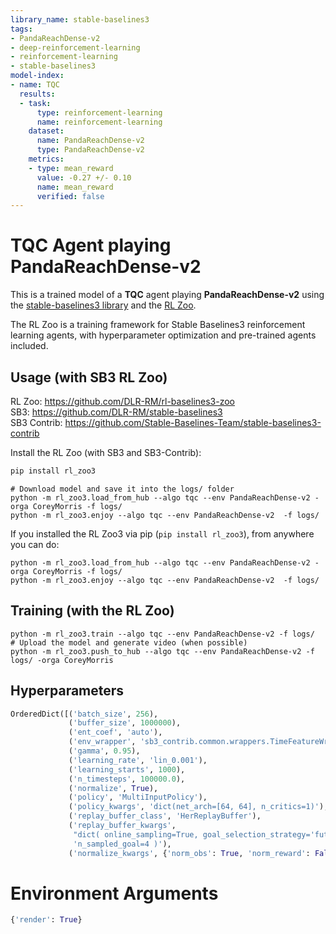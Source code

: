 ```yaml
---
library_name: stable-baselines3
tags:
- PandaReachDense-v2
- deep-reinforcement-learning
- reinforcement-learning
- stable-baselines3
model-index:
- name: TQC
  results:
  - task:
      type: reinforcement-learning
      name: reinforcement-learning
    dataset:
      name: PandaReachDense-v2
      type: PandaReachDense-v2
    metrics:
    - type: mean_reward
      value: -0.27 +/- 0.10
      name: mean_reward
      verified: false
---
```


# **TQC** Agent playing **PandaReachDense-v2**
This is a trained model of a **TQC** agent playing **PandaReachDense-v2**
using the [stable-baselines3 library](https://github.com/DLR-RM/stable-baselines3)
and the [RL Zoo](https://github.com/DLR-RM/rl-baselines3-zoo).

The RL Zoo is a training framework for Stable Baselines3
reinforcement learning agents,
with hyperparameter optimization and pre-trained agents included.

## Usage (with SB3 RL Zoo)

RL Zoo: https://github.com/DLR-RM/rl-baselines3-zoo<br/>
SB3: https://github.com/DLR-RM/stable-baselines3<br/>
SB3 Contrib: https://github.com/Stable-Baselines-Team/stable-baselines3-contrib

Install the RL Zoo (with SB3 and SB3-Contrib):
```bash
pip install rl_zoo3
```

```
# Download model and save it into the logs/ folder
python -m rl_zoo3.load_from_hub --algo tqc --env PandaReachDense-v2 -orga CoreyMorris -f logs/
python -m rl_zoo3.enjoy --algo tqc --env PandaReachDense-v2  -f logs/
```

If you installed the RL Zoo3 via pip (`pip install rl_zoo3`), from anywhere you can do:
```
python -m rl_zoo3.load_from_hub --algo tqc --env PandaReachDense-v2 -orga CoreyMorris -f logs/
python -m rl_zoo3.enjoy --algo tqc --env PandaReachDense-v2  -f logs/
```

## Training (with the RL Zoo)
```
python -m rl_zoo3.train --algo tqc --env PandaReachDense-v2 -f logs/
# Upload the model and generate video (when possible)
python -m rl_zoo3.push_to_hub --algo tqc --env PandaReachDense-v2 -f logs/ -orga CoreyMorris
```

## Hyperparameters
```python
OrderedDict([('batch_size', 256),
             ('buffer_size', 1000000),
             ('ent_coef', 'auto'),
             ('env_wrapper', 'sb3_contrib.common.wrappers.TimeFeatureWrapper'),
             ('gamma', 0.95),
             ('learning_rate', 'lin_0.001'),
             ('learning_starts', 1000),
             ('n_timesteps', 100000.0),
             ('normalize', True),
             ('policy', 'MultiInputPolicy'),
             ('policy_kwargs', 'dict(net_arch=[64, 64], n_critics=1)'),
             ('replay_buffer_class', 'HerReplayBuffer'),
             ('replay_buffer_kwargs',
              "dict( online_sampling=True, goal_selection_strategy='future', "
              'n_sampled_goal=4 )'),
             ('normalize_kwargs', {'norm_obs': True, 'norm_reward': False})])
```

# Environment Arguments
```python
{'render': True}
```
